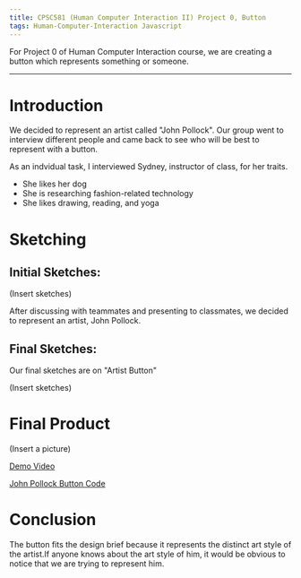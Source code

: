 ```yaml
---
title: CPSC581 (Human Computer Interaction II) Project 0, Button
tags: Human-Computer-Interaction Javascript
---
```

For Project 0 of Human Computer Interaction course, we are creating a button which represents something or someone.
<!--more-->
---

# Introduction
We decided to represent an artist called "John Pollock". Our group went to interview different people and came back to see who will be best to represent with a button.

As an indvidual task, I interviewed Sydney, instructor of class, for her traits.
- She likes her dog
- She is researching fashion-related technology
- She likes drawing, reading, and yoga

# Sketching
## Initial Sketches:

(Insert sketches)

After discussing with teammates and presenting to classmates, we decided to represent an artist, John Pollock. 

## Final Sketches:

Our final sketches are on "Artist Button"

(Insert sketches)


# Final Product

(Insert a picture)

[Demo Video](https://youtu.be/TeNsiDFyrBE)

[John Pollock Button Code](https://codepen.io/mkurapov/pen/RvVJvV)

# Conclusion

The button fits the design brief because it represents the distinct art style of the artist.If anyone knows about the art style of him, it would be obvious to notice that we are trying to represent him.